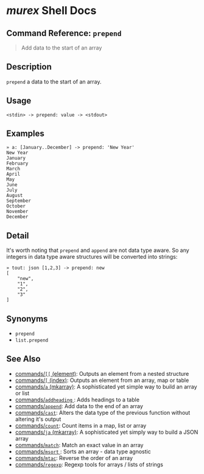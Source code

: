# _murex_ Shell Docs

## Command Reference: `prepend` 

> Add data to the start of an array

## Description

`prepend` a data to the start of an array.

## Usage

    <stdin> -> prepend: value -> <stdout>

## Examples

    » a: [January..December] -> prepend: 'New Year'
    New Year
    January
    February
    March
    April
    May
    June
    July
    August
    September
    October
    November
    December

## Detail

It's worth noting that `prepend` and `append` are not data type aware. So 
any integers in data type aware structures will be converted into strings:

    » tout: json [1,2,3] -> prepend: new 
    [
        "new",
        "1",
        "2",
        "3"
    ]

## Synonyms

* `prepend`
* `list.prepend`


## See Also

* [commands/`[[` (element)](../commands/element.md):
  Outputs an element from a nested structure
* [commands/`[` (index)](../commands/index.md):
  Outputs an element from an array, map or table
* [commands/`a` (mkarray)](../commands/a.md):
  A sophisticated yet simple way to build an array or list
* [commands/`addheading` ](../commands/addheading.md):
  Adds headings to a table
* [commands/`append`](../commands/append.md):
  Add data to the end of an array
* [commands/`cast`](../commands/cast.md):
  Alters the data type of the previous function without altering it's output
* [commands/`count`](../commands/count.md):
  Count items in a map, list or array
* [commands/`ja` (mkarray)](../commands/ja.md):
  A sophisticated yet simply way to build a JSON array
* [commands/`match`](../commands/match.md):
  Match an exact value in an array
* [commands/`msort` ](../commands/msort.md):
  Sorts an array - data type agnostic
* [commands/`mtac`](../commands/mtac.md):
  Reverse the order of an array
* [commands/`regexp`](../commands/regexp.md):
  Regexp tools for arrays / lists of strings